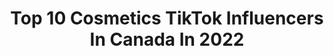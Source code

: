 ---
title: Top 10 Cosmetics TikTok Influencers In Canada In 2022
description: >-
  Find top cosmetics TikTok influencers in Canada in 2022. Most popular hashtags: #fyp #cosmetics #skincare #makeup.
platform: TikTok
hits: 15
text_top: Identify the top-rated TikTok influencers on inBeat.
text_bottom: Our platform holds 15 TikTok influencers like this in Canada for you to contact.
profiles:
  - username: "joycetse"
    fullname: >-
      Joyce Tse
    bio: >-
      Cosmetic chemist/formulator I think I've been shadowbanned 😳🥺😢
    location: "Canada"
    followers: 16500
    engagement: 1617
    commentsToLikes: 0.049558
    id: ckbw5pi11y2ik0j23t223aukp
    verified: false
    hashtags: "#acne, #skincare, #sunburn, #kbeauty"
  - username: "eco.amical"
    fullname: >-
      Christine Lan
    bio: >-
      TED countdown partner I make zero waste cosmetics 🌏💄 and Actress 🎭
    location: "Canada"
    followers: 52000
    engagement: 1636
    commentsToLikes: 0.019290
    id: ck8nc232rcmw80j788vzg6hil
    verified: false
    hashtags: "#beinspired, #boostyourmood, #fallaesthetic, #zerowasteskincare"
  - username: "lushnorthamerica"
    fullname: >-
      Lush Cosmetics North America 
    bio: >-
      We’re creating a cosmetics revolution to change the planet. 🌎💙
    location: "Canada"
    followers: 41100
    engagement: 1752
    commentsToLikes: 0.010676
    id: ck8fc0kfy5ty80j78htu0d4l1
    verified: false
    hashtags: "#fyp, #throwbacksongs, #metime, #showandtell"
  - username: "na.kita"
    fullname: >-
      Nakita
    bio: >-
      IG: itsnakitaa
    location: "Canada"
    followers: 7614
    engagement: 541
    commentsToLikes: 0.025332
    id: ckd0a9827bv6f0j2372roev9o
    verified: false
    hashtags: "#pitbull, #foryou, #makeuphacks, #canada"
  - username: "whatsinmy_bath"
    fullname: >-
      whatsinmybath
    bio: >-
      She/Her I sing & swear at bath products. Longer vids on insta.
    location: "Canada"
    followers: 123800
    engagement: 2768
    commentsToLikes: 0.008589
    id: ck90r2970ksm10j78h0rn225v
    verified: false
    hashtags: "#halloween, #asmr, #satisfying, #oddlysatisfying"
  - username: "pinkmillennial"
    fullname: >-
      pinkmillennial_
    bio: >-
      Lifestyle blogger (who loves pink)of 10+ year! 70k followers on IG come join me
    location: "Canada"
    followers: 34400
    engagement: 585
    commentsToLikes: 0.060046
    id: ckc3elrwz09v60j23kr335xp7
    verified: false
    hashtags: "#fashionblogger, #nailsartvideos, #styleblogger, #pinkoutfit"
  - username: "davinaspa"
    fullname: >-
      Davina Skin
    bio: >-
      Goal (3000) 🙏 Giving Away 10 Microdermabrasion Rejuvenation Kits @10K followers
    location: "Canada"
    followers: 2367
    engagement: 223
    commentsToLikes: 0.085804
    id: ck8rt8sg3256c0j78mrcvku36
    verified: false
    hashtags: "#staysafe, #rich, #bekind, #mindset"
  - username: "rydubs"
    fullname: >-
      Ryan Dubs
    bio: >-
      
    location: "Canada"
    followers: 0
    engagement: 1107
    commentsToLikes: 0.023399
    id: ck9bxqhdwmpz70j780szuz2c4
    verified: false
    hashtags: "#businesstips, #businesstiktok, #marketing, #beauty"
  - username: "bedavid"
    fullname: >-
      David Pierre
    bio: >-
      🤾🏼‍♂️ FOLLOW For Tutorials 🤖 BE Yourself IG is where I Photoshop
    location: "Canada"
    followers: 25300
    engagement: 752
    commentsToLikes: 0.040323
    id: ck9shj5rttogt0j78ocngjatp
    verified: false
    hashtags: "#tutorial, #howto, #adobe, #bts"
  - username: "alyxtodyruk"
    fullname: >-
      Alyx Todyruk
    bio: >-
      21 Canadian🇨🇦 Beauty, Hauls and Lifestyle😋 Insta: alyxtodyruk
    location: "Canada"
    followers: 15600
    engagement: 922
    commentsToLikes: 0.016046
    id: ck83zdsb0zund0j78j2xyk6ce
    verified: false
    hashtags: "#fyp, #love, #addicted, #amazon"
---